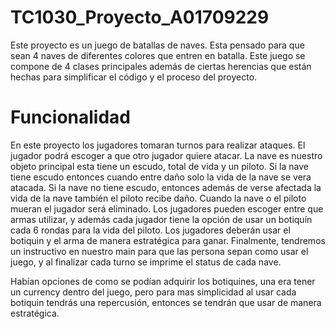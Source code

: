 # TC1030_Proyecto_A01709229
Este proyecto es un juego de batallas de naves. Esta pensado para que sean 4 naves de diferentes colores que entren en batalla. Este juego se compone de 4 clases principales además de ciertas herencias que están hechas para simplificar el código y el proceso del proyecto.

# Funcionalidad
En este proyecto los jugadores tomaran turnos para realizar ataques. El jugador podrá escoger a que otro jugador quiere atacar. La nave es nuestro objeto principal esta tiene un escudo, total de vida y un piloto. Si la nave tiene escudo entonces cuando entre daño solo la vida de la nave se vera atacada. Si la nave no tiene escudo, entonces además de verse afectada la vida de la nave también el piloto recibe daño. Cuando la nave o el piloto mueran el jugador será eliminado. Los jugadores pueden escoger entre que armas utilizar, y además cada jugador tiene la opción de usar un botiquín cada 6 rondas para la vida del piloto. Los jugadores deberán usar el botiquin y el arma de manera estratégica para ganar. Finalmente, tendremos un instructivo en nuestro main para que las persona sepan como usar el juego, y al finalizar cada turno se imprime el status de cada nave.

Habían opciones de como se podían adquirir los botiquines, una era tener un currency dentro del juego, pero para mas simplicidad al usar cada botiquin tendrás una repercusión, entonces se tendrán que usar de manera estratégica.
